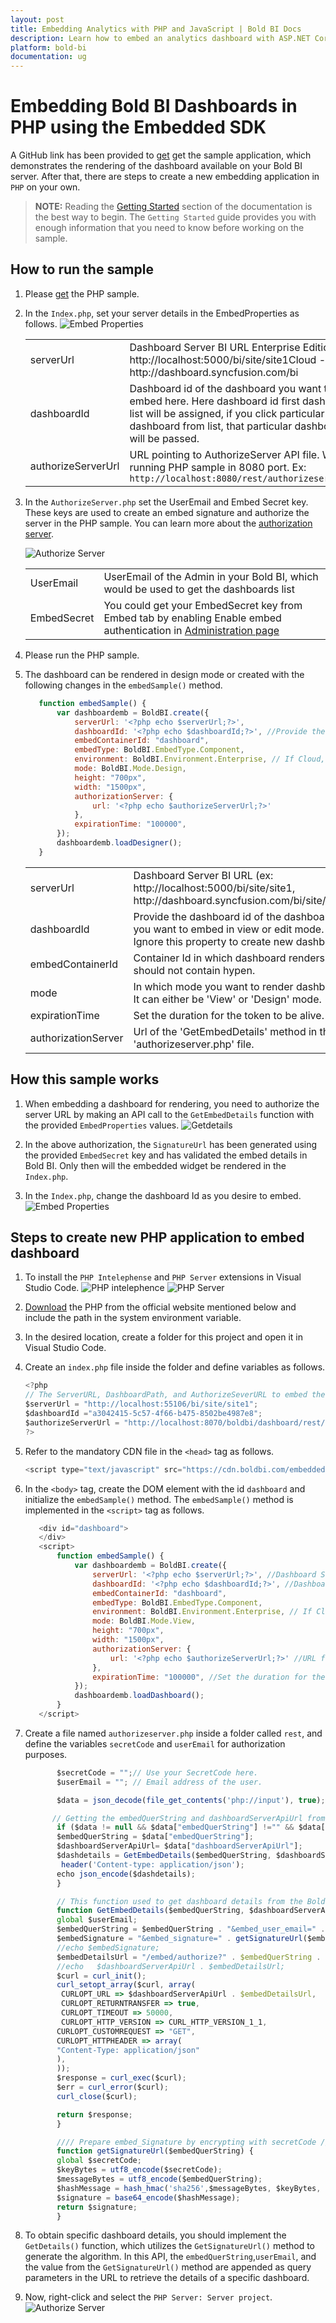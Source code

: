 ```yaml
---
layout: post
title: Embedding Analytics with PHP and JavaScript | Bold BI Docs
description: Learn how to embed an analytics dashboard with ASP.NET Core and JavaScript application using Bold BI Embed SDK and try it yourself.
platform: bold-bi
documentation: ug
---
```


# Embedding Bold BI Dashboards in PHP using the Embedded SDK

A GitHub link has been provided to [get](https://github.com/boldbi/php-sample) get the sample application, which demonstrates the rendering of the dashboard available on your Bold BI server. After that, there are steps to create a new embedding application in `PHP` on your own.

> **NOTE:** Reading the [Getting Started](/getting-started/embedding-in-your-application/) section of the documentation is the best way to begin. The `Getting Started` guide provides you with enough information that you need to know before working on the sample.

## How to run the sample

1. Please [get](https://github.com/boldbi/php-sample) the PHP sample.    

2. In the `Index.php`, set your server details in the EmbedProperties as follows.
    ![Embed Properties](/static/assets/javascript/sample/images/php-props.png#max-width=95%)
        
    <meta charset="utf-8"/>
    <table>
    <tbody>
    <tr>
    <td align="left">serverUrl</td>
    <td align="left">Dashboard Server BI URL Enterprise Edition- http://localhost:5000/bi/site/site1Cloud -http://dashboard.syncfusion.com/bi
    </td>
    </tr>
    <td align="left">dashboardId</td>
    <td align="left">Dashboard id of the dashboard you want to embed here. Here dashboard id first dashboard in list will be assigned, if you click particular dashboard from list, that particular dashboard id will be passed.</td>
    </td>
    </tr>
    <tr>
    <td align="left">authorizeServerUrl</td>
    <td align="left">URL pointing to AuthorizeServer API file. We have running PHP sample in 8080 port.
    Ex: <code> http://localhost:8080/rest/authorizeserver.php</code>
    </td>
    </tr>
    </tbody>
    </table>

3. In the `AuthorizeServer.php` set the UserEmail and Embed Secret key. These keys are used to create an embed signature and authorize the server in the PHP sample. You can learn more about the [authorization server](/security-configuration/authorize-server/).

    ![Authorize Server](/static/assets/javascript/sample/images/authorize-server-php.png#max-width=80%)
    <meta charset="utf-8"/>
    <table>
    <tbody>
    <tr>
        <td align="left">UserEmail</td>
        <td align="left">UserEmail of the Admin in your Bold BI, which would be used to get the dashboards list</td>
    </tr>
    <tr>
        <td align="left">EmbedSecret</td>
        <td align="left">You could get your EmbedSecret key from Embed tab by enabling Enable embed authentication in <a href='/site-administration/embed-settings/'>Administration page </a></td>
    </tr>
    </tbody>
    </table>

4. Please run the PHP sample.

5. The dashboard can be rendered in design mode or created with the following changes in the `embedSample()` method.

     ```js
        function embedSample() {
            var dashboardemb = BoldBI.create({
                serverUrl: '<?php echo $serverUrl;?>',
                dashboardId: '<?php echo $dashboardId;?>', //Provide the item id to render it in the design mode and create a dashboard to remove this property.
                embedContainerId: "dashboard",
                embedType: BoldBI.EmbedType.Component,
                environment: BoldBI.Environment.Enterprise, // If Cloud, you should use BoldBI.Environment.Cloud
                mode: BoldBI.Mode.Design,
                height: "700px",
                width: "1500px",
                authorizationServer: {
                    url: '<?php echo $authorizeServerUrl;?>'
                },
                expirationTime: "100000",
            });
            dashboardemb.loadDesigner();
        }
     ```

    <meta charset="utf-8"/>
    <table>
    <tbody>
    <tr>
    <td align="left">serverUrl</td>
    <td align="left">Dashboard Server BI URL (ex: http://localhost:5000/bi/site/site1, http://dashboard.syncfusion.com/bi/site/site1)</td>
    </tr>
    <tr>
    <td align="left">dashboardId</td>
    <td align="left">Provide the dashboard id of the dashboard you want to embed in view or edit mode. Ignore this property to create new dashboard.</td>
    </tr>
    <tr>
    <td align="left">embedContainerId</td>
    <td align="left">Container Id in which dashboard renders.It should not contain hypen.</td>
    </tr>
    <tr>
    <td align="left">mode</td>
    <td align="left">In which mode you want to render dashboard. It can either be 'View' or 'Design' mode. </td>
    </tr>
    <tr>
    <td align="left">expirationTime</td>
    <td align="left">Set the duration for the token to be alive.</td>
    </tr>
    <tr>
    <td align="left">authorizationServer</td>
    <td align="left">Url of the 'GetEmbedDetails' method in the 'authorizeserver.php' file.</td>
    </tr>
    </tbody>
    </table>

## How this sample works
 1. When embedding a dashboard for rendering, you need to authorize the server URL by making an API call to the `GetEmbedDetails` function with the provided `EmbedProperties` values.
    ![Getdetails](/static/assets/javascript/sample/images/embeddetails-php.png#max-width=80%)

 2. In the above authorization, the `SignatureUrl` has been generated using the provided `EmbedSecret` key and has validated the embed details in Bold BI. Only then will the embedded widget be rendered in the `Index.php`.

 3. In the `Index.php`, change the dashboard Id as you desire to embed.
    ![Embed Properties](/static/assets/javascript/sample/images/php-props.png#max-width=95%)
    
## Steps to create new PHP application to embed dashboard
 1. To install the `PHP Intelephense` and `PHP Server` extensions in Visual Studio Code.
    ![PHP intelephence](/static/assets/javascript/sample/images/php_install.png#max-width=60%)
    ![PHP Server](/static/assets/javascript/sample/images/php_server.png#max-width=60%)

 2. [Download](https://windows.php.net/download/) the PHP from the official website mentioned below and include the path in the system environment variable.

 3. In the desired location, create a folder for this project and open it in Visual Studio Code.

 4. Create an `index.php` file inside the folder and define variables as follows.

     ```js
     <?php
    // The ServerURL, DashboardPath, and AuthorizeSeverURL to embed the widget.
    $serverUrl = "http://localhost:55106/bi/site/site1";
    $dashboardId ="a3042415-5c57-4f66-b475-8502be4987e8";
    $authorizeServerUrl = "http://localhost:8070/boldbi/dashboard/rest/authorizeserver.php";
    ?>
     ```

 5. Refer to the mandatory CDN file in the `<head>` tag as follows.
     ```js
    <script type="text/javascript" src="https://cdn.boldbi.com/embedded-sdk/v7.11.24/boldbi-embed.js"></script>
     ```

 6. In the `<body>` tag, create the DOM element with the id `dashboard` and initialize the `embedSample()` method. The `embedSample()` method is implemented in the `<script>` tag as follows.

     ```js
        <div id="dashboard">
        </div>
        <script>
            function embedSample() {
                var dashboardemb = BoldBI.create({
                    serverUrl: '<?php echo $serverUrl;?>', //Dashboard Server BI URL (ex: http://localhost:5000/bi/site/site1, http://demo.boldbi.com/bi/site/site1)
                    dashboardId: '<?php echo $dashboardId;?>', //Dashboard id of the dashboard you want to embed here.
                    embedContainerId: "dashboard",
                    embedType: BoldBI.EmbedType.Component,
                    environment: BoldBI.Environment.Enterprise, // If Cloud, you should use BoldBI.Environment.Cloud
                    mode: BoldBI.Mode.View,
                    height: "700px",
                    width: "1500px",
                    authorizationServer: {
                        url: '<?php echo $authorizeServerUrl;?>' //URL from which particular dashboard details is obtained from server.
                    },
                    expirationTime: "100000", //Set the duration for the token to be alive.
                });
                dashboardemb.loadDashboard();
            }
        </script>
     ```
    
 7. Create a file named `authorizeserver.php` inside a folder called `rest`, and define the variables `secretCode` and `userEmail` for authorization purposes.

     ```js
            $secretCode = "";// Use your SecretCode here.
            $userEmail = ""; // Email address of the user.

            $data = json_decode(file_get_contents('php://input'), true);

           // Getting the embedQuerString and dashboardServerApiUrl from the BoldBI wrapper
            if ($data != null && $data["embedQuerString"] !="" && $data["dashboardServerApiUrl"]!="") {
            $embedQuerString = $data["embedQuerString"];
            $dashboardServerApiUrl= $data["dashboardServerApiUrl"];
            $dashdetails = GetEmbedDetails($embedQuerString, $dashboardServerApiUrl);
             header('Content-type: application/json');
            echo json_encode($dashdetails);
            }
 
            // This function used to get dashboard details from the Bold BI Server. 
            function GetEmbedDetails($embedQuerString, $dashboardServerApiUrl){
            global $userEmail;
            $embedQuerString = $embedQuerString . "&embed_user_email=" . $userEmail. "&embed_datasource_filter=[{&&StoreName=Trousers','Jackets}]";
            $embedSignature = "&embed_signature=" . getSignatureUrl($embedQuerString);
            //echo $embedSignature;
            $embedDetailsUrl = "/embed/authorize?" . $embedQuerString . $embedSignature;
	        //echo   $dashboardServerApiUrl . $embedDetailsUrl;
            $curl = curl_init();
            curl_setopt_array($curl, array(
             CURLOPT_URL => $dashboardServerApiUrl . $embedDetailsUrl,
             CURLOPT_RETURNTRANSFER => true,
             CURLOPT_TIMEOUT => 50000,
             CURLOPT_HTTP_VERSION => CURL_HTTP_VERSION_1_1,
            CURLOPT_CUSTOMREQUEST => "GET",
            CURLOPT_HTTPHEADER => array(
            "Content-Type: application/json"
            ),
            ));
            $response = curl_exec($curl);
            $err = curl_error($curl);
            curl_close($curl);

            return $response;
            }

            //// Prepare embed_Signature by encrypting with secretCode ////
            function getSignatureUrl($embedQuerString) {
            global $secretCode; 
            $keyBytes = utf8_encode($secretCode);            
            $messageBytes = utf8_encode($embedQuerString);
            $hashMessage = hash_hmac('sha256',$messageBytes, $keyBytes, true);
            $signature = base64_encode($hashMessage);
            return $signature;
            }
     ```

 8. To obtain specific dashboard details, you should implement the `GetDetails()` function, which utilizes the `GetSignatureUrl()` method to generate the algorithm. In this API, the `embedQuerString`,`userEmail`, and the value from the `GetSignatureUrl()` method are appended as query parameters in the URL to retrieve the details of a specific dashboard.

 9. Now, right-click and select the `PHP Server: Server project`.
    ![Authorize Server](/static/assets/javascript/sample/images/php_run.png#max-width=30%)